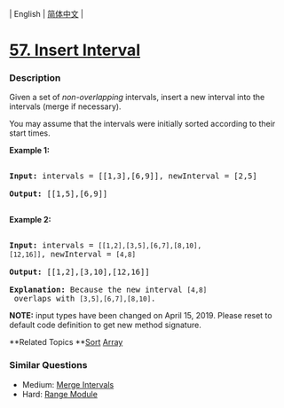 | English | [简体中文](README.md) |

# [57. Insert Interval](https://leetcode-cn.com/problems/insert-interval)
 ### Description
<p>Given a set of <em>non-overlapping</em> intervals, insert a new interval into the intervals (merge if necessary).</p>

<p>You may assume that the intervals were initially sorted according to their start times.</p>

<p><strong>Example 1:</strong></p>

<pre>
<strong>Input:</strong> intervals = [[1,3],[6,9]], newInterval = [2,5]
<strong>Output:</strong> [[1,5],[6,9]]
</pre>

<p><strong>Example 2:</strong></p>

<pre>
<strong>Input:</strong> intervals = <code>[[1,2],[3,5],[6,7],[8,10],[12,16]]</code>, newInterval = <code>[4,8]</code>
<strong>Output:</strong> [[1,2],[3,10],[12,16]]
<strong>Explanation:</strong> Because the new interval <code>[4,8]</code> overlaps with <code>[3,5],[6,7],[8,10]</code>.</pre>

<p><strong>NOTE:</strong>&nbsp;input types have been changed on April 15, 2019. Please reset to default code definition to get new method signature.</p>

**Related Topics	**[Sort](https://leetcode-cn.com/tag/sort) [Array](https://leetcode-cn.com/tag/array) 

### Similar Questions
 - Medium:	[Merge Intervals](https://leetcode-cn.com/problems/merge-intervals) 
 - Hard:	[Range Module](https://leetcode-cn.com/problems/range-module) 
